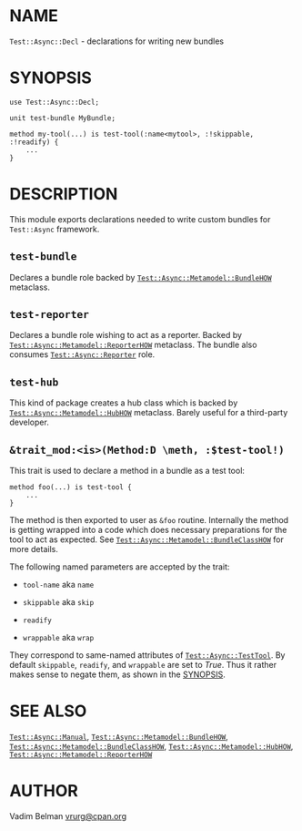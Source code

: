 NAME
====



`Test::Async::Decl` - declarations for writing new bundles

SYNOPSIS
========



    use Test::Async::Decl;

    unit test-bundle MyBundle;

    method my-tool(...) is test-tool(:name<mytool>, :!skippable, :!readify) {
        ...
    }

DESCRIPTION
===========



This module exports declarations needed to write custom bundles for `Test::Async` framework.

`test-bundle`
-------------

Declares a bundle role backed by [`Test::Async::Metamodel::BundleHOW`](https://github.com/vrurg/raku-Test-Async/blob/v0.1.3/docs/md/Test/Async/Metamodel/BundleHOW.md) metaclass.

`test-reporter`
---------------

Declares a bundle role wishing to act as a reporter. Backed by [`Test::Async::Metamodel::ReporterHOW`](https://github.com/vrurg/raku-Test-Async/blob/v0.1.3/docs/md/Test/Async/Metamodel/ReporterHOW.md) metaclass. The bundle also consumes [`Test::Async::Reporter`](https://github.com/vrurg/raku-Test-Async/blob/v0.1.3/docs/md/Test/Async/Reporter.md) role.

`test-hub`
----------

This kind of package creates a hub class which is backed by [`Test::Async::Metamodel::HubHOW`](https://github.com/vrurg/raku-Test-Async/blob/v0.1.3/docs/md/Test/Async/Metamodel/HubHOW.md) metaclass. Barely useful for a third-party developer.

`&trait_mod:<is>(Method:D \meth, :$test-tool!)`
-----------------------------------------------

This trait is used to declare a method in a bundle as a test tool:

    method foo(...) is test-tool {
        ...
    }

The method is then exported to user as `&foo` routine. Internally the method is getting wrapped into a code which does necessary preparations for the tool to act as expected. See [`Test::Async::Metamodel::BundleClassHOW`](https://github.com/vrurg/raku-Test-Async/blob/v0.1.3/docs/md/Test/Async/Metamodel/BundleClassHOW.md) for more details.

The following named parameters are accepted by the trait:

  * `tool-name` aka `name`

  * `skippable` aka `skip`

  * `readify`

  * `wrappable` aka `wrap`

They correspond to same-named attributes of [`Test::Async::TestTool`](https://github.com/vrurg/raku-Test-Async/blob/v0.1.3/docs/md/Test/Async/TestTool.md). By default `skippable`, `readify`, and `wrappable` are set to *True*. Thus it rather makes sense to negate them, as shown in the [SYNOPSIS](#SYNOPSIS).

SEE ALSO
========

[`Test::Async::Manual`](https://github.com/vrurg/raku-Test-Async/blob/v0.1.3/docs/md/Test/Async/Manual.md), [`Test::Async::Metamodel::BundleHOW`](https://github.com/vrurg/raku-Test-Async/blob/v0.1.3/docs/md/Test/Async/Metamodel/BundleHOW.md), [`Test::Async::Metamodel::BundleClassHOW`](https://github.com/vrurg/raku-Test-Async/blob/v0.1.3/docs/md/Test/Async/Metamodel/BundleClassHOW.md), [`Test::Async::Metamodel::HubHOW`](https://github.com/vrurg/raku-Test-Async/blob/v0.1.3/docs/md/Test/Async/Metamodel/HubHOW.md), [`Test::Async::Metamodel::ReporterHOW`](https://github.com/vrurg/raku-Test-Async/blob/v0.1.3/docs/md/Test/Async/Metamodel/ReporterHOW.md)

AUTHOR
======

Vadim Belman <vrurg@cpan.org>

